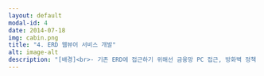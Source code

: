 ```yaml
---
layout: default
modal-id: 4
date: 2014-07-18
img: cabin.png
title: "4. ERD 웹뷰어 서비스 개발"
alt: image-alt
description: "[배경]<br>- 기존 ERD에 접근하기 위해선 금융망 PC 접근, 방화벽 정책 신청, CS프로그램(da#) 설치, da# 계정 생성 등 과정이 필요했음<br>- 즉, 사실상 현업 사용자는 거의 접근하지 못했으며, ERD 정보는 모델 설계자만을 위해 주로 사용됨<br><br><br>[해결]<br>- 금융망 내 존재하는 ERD 데이터(테이블, 컬럼, 좌표, 설명 등) 추출 배치 및 금융망 to 경영망 인터페이스 개발<br>- 경영망 내 da# 웹뷰어 솔루션 설치 및 망연계 위원회, 보안성 심의를 거쳐 서비스 런칭<br><br><br>[결과]<br>- 전직원 PC 웹브라우저를 통해 전사 ERD에 손쉽게 접근 가능<br>- 전사 데이터 아키텍처 정보의 접근성 향상 및 구성원의 데이터 활용 능력 강화"
---
```

